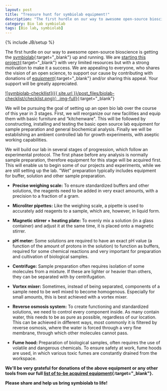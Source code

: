 ```yaml
---
layout: post
title: "Treasure hunt for symbiolab equipment!"
description: "The first hurdle on our way to awesome open-source bioscience is getting symbiolab, open bio lab up and running. We will be pursuing this goal over the course of this year in 3 stages. "
category: Bio lab symbiolab
tags: [Bio lab, symbiolab]
---
```

{% include JB/setup %}


The first hurdle on our way to awesome open-source bioscience is getting the [symbiolab](http://irnas.eu/symbiolab.html){:target="_blank"} up and running. We are [starting this project](http://irnas.eu/bio%20lab%20symbiolab/2016/01/21/setting-up-irnas-bio-lab){:target="_blank"} with very limited resources but with a strong motivation to make it a success. We are appealing to everyone, who shares the vision of an open science, to support our cause by contributing with donations of [equipment](https://www.checkli.com/s/HKTxe0kp){:target="_blank"} and/or sharing this appeal. Your support will be greatly appreciated.

[![symbiolab-checkllist]({{ site.url }}/post_files/biolab-checklist/checklist.png){: .img-full}](https://www.checkli.com/s/HKTxe0kp){:target="_blank"}

We will be pursuing the goal of setting up an open bio lab over the course of this year in 3 stages. First, we will reorganize our new facilities and equip them with basic furniture and “kitchenware". This will be followed by constructing, installing and testing the basic open source lab equipment for sample preparation and general biochemical analysis. Finally we will be establishing an ambient controlled lab for growth experiments, with aseptic working capabilities. 

We will build our lab in several stages of progression, which follow an experimental protocol. The first phase before any analysis is normally sample preparation, therefore equipment for this stage will be acquired first. This will enable us to begin some of our projects and experiments, while we are still setting up the lab. "Wet" preparation typically includes equipment for buffer, solution and other sample preparation. 

* __Precise weighing scale:__
To ensure standardized buffers and other solutions, the reagents need to be added in very exact amounts, with a precision to a fraction of a gram.

* __Microliter pipettes:__
Like the weighing scale, a pipette is used to accurately add reagents to a sample, which are, however, in liquid form.

* __Magnetic stirrer + heating plate:__
To evenly mix a solution (in a glass container) and adjust it at the same time, it is placed onto a magnetic stirrer.

* __pH meter:__
Some solutions are required to have an exact pH value (a function of the amount of protons in the solution) to function as buffers, required for some chemical reactions and very important for preparation and cultivation of biological samples.

* __Centrifuge:__
Sample preparation often requires isolation of some molecules from a mixture. If these are lighter or heavier than others, they can be separated with by centrifugation.

* __Vortex mixer:__
Sometimes, instead of being separated, components of a sample need to be well mixed to become homogenous. Especially for small amounts, this is best achieved with a vortex mixer.

* __Reverse osmosis system:__
To create functioning and standardized solutions, we need to control every component inside. As many contain water, this needs to be as pure as possible, regardless of our location. This can be achieved in different ways, most commonly it is filtered by reverse osmosis, where the water is forced through a very fine membrane, through which other molecules cannot pass.

* __Fume hood:__
Preparation of biological samples, often requires the use of volatile and dangerous chemicals. To ensure safety at work, fume hoods are used, in which various toxic fumes are constantly drained from the workspace.

**We'll be very grateful for donations of the above equipment or any other tools from our full [list of to-be acquired equipment](https://www.checkli.com/s/HKTxe0kp){:target="_blank"}.**

**Please share and help us bring symbiolab to life!**
